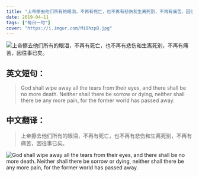 ```yaml
---
title: "上帝擦去他们所有的眼泪，不再有死亡，也不再有悲伤和生离死别，不再有痛苦，因往事已矣。"
date: 2019-04-11
tags: ["每日一句"]
cover: "https://i.imgur.com/Mi0hzpB.jpg"
---
```


![上帝擦去他们所有的眼泪，不再有死亡，也不再有悲伤和生离死别，不再有痛苦，因往事已矣。](https://i.imgur.com/vzV99GP.jpg)

## 英文短句：
> God shall wipe away all the tears from their eyes, and there shall be no more death. Neither shall there be sorrow or dying, neither shall there be any more pain, for the former world has passed away.

<!--more-->

## 中文翻译：
> 上帝擦去他们所有的眼泪，不再有死亡，也不再有悲伤和生离死别，不再有痛苦，因往事已矣。

![God shall wipe away all the tears from their eyes, and there shall be no more death. Neither shall there be sorrow or dying, neither shall there be any more pain, for the former world has passed away.](https://i.imgur.com/jVBlJnr.jpg)

